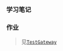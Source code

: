 ### 学习笔记
### 作业
> 见[`TestGateway`](https://github.com/sugengbin/JAVA-000/blob/main/Week_03/src/main/java/com/gengbinsu/java0/netty/week03/TestGateway.java) 